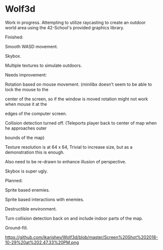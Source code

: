 # Wolf3d
Work in progress.
Attempting to utilize raycasting to create an outdoor world area using the 42-School's provided graphics library.

Finished:

  Smooth WASD movement.
  
  Skybox.
  
  Multiple textures to simulate outdoors.
  

Needs improvement:

  Rotation based on mouse movement. (minilibx doesn't seem to be able to lock the mouse to the
  
  center of the screen, so if the window is moved rotation might not work when mouse it at the
  
  edges of the computer screen.
  
  Collision detection turned off. (Teleports player back to center of map when he approaches outer
  
  bounds of the map)
  
  Texture resolution is at 64 x 64, Trivial to increase size, but as a demonstration this is enough.
  
  Also need to be re-drawn to enhance illusion of perspective.
    
  Skybox is super ugly.
  


Planned:

  Sprite based enemies.
  
  Sprite based interactions with enemies.
  
  Destructible environment.
  
  Turn collision detection back on and include indoor parts of the map.
  
  Ground-fill.
  


https://github.com/ikarishev/Wolf3d/blob/master/Screen%20Shot%202018-10-29%20at%202.47.33%20PM.png
